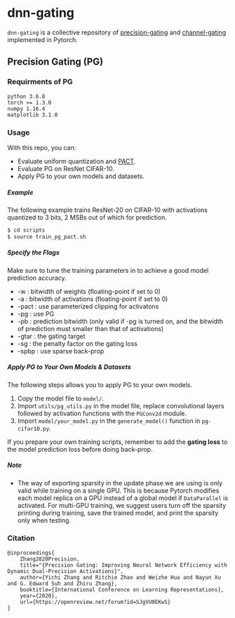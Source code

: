 # dnn-gating

```dnn-gating``` is a collective repository of [precision-gating](https://arxiv.org/abs/2002.07136) and [channel-gating](https://arxiv.org/abs/1805.12549) implemented in Pytorch.

## Precision Gating (PG)

### Requirments of PG

```
python 3.6.8
torch >= 1.3.0
numpy 1.16.4
matplotlib 3.1.0
```

### Usage

With this repo, you can:
  - Evaluate uniform quantization and [PACT](https://arxiv.org/abs/1805.06085).
  - Evaluate PG on ResNet CIFAR-10.
  - Apply PG to your own models and datasets.

##### Example
The following example trains ResNet-20 on CIFAR-10 with activations quantized to 3 bits, 2 MSBs out of which for prediction.

```sh
$ cd scripts
$ source train_pg_pact.sh
```

##### Specify the Flags

Make sure to tune the training parameters in to achieve a good model prediction accuracy.
  - -w : bitwidth of weights (floating-point if set to 0)
  - -a : bitwidth of activations (floating-point if set to 0)
  - -pact : use parameterized clipping for activatons
  - -pg : use PG
  - -pb : prediction bitwidth (only valid if -pg is turned on, and the bitwidth of prediction must smaller than that of activations)
  - -gtar : the gating target
  - -sg : the penalty factor on the gating loss
  - -spbp : use sparse back-prop

##### Apply PG to Your Own Models & Datasets

The following steps allows you to apply PG to your own models.
  1. Copy the model file to ```model/```.
  2. Import ```utils/pg_utils.py``` in the model file, replace convolutional layers followed by activation functions with the ```PGConv2d``` module.
  3. Import ```model/your_model.py``` in the ```generate_model()``` function in ```pg-cifar10.py```.

If you prepare your own training scripts, remember to add the **gating loss** to the model prediction loss before doing back-prop.

##### Note
  - The way of exporting sparsity in the update phase we are using is only valid while training on a single GPU. This is because Pytorch modifies each model replica on a GPU instead of a global model if ```DataParallel``` is activated. For multi-GPU training, we suggest users turn off the sparsity printing during training, save the trained model, and print the sparsity only when testing.

### Citation

```
@inproceedings{
    Zhang2020Precision,
    title="{Precision Gating: Improving Neural Network Efficiency with Dynamic Dual-Precision Activations}",
    author={Yichi Zhang and Ritchie Zhao and Weizhe Hua and Nayun Xu and G. Edward Suh and Zhiru Zhang},
    booktitle={International Conference on Learning Representations},
    year={2020},
    url={https://openreview.net/forum?id=SJgVU0EKwS}
}
```

